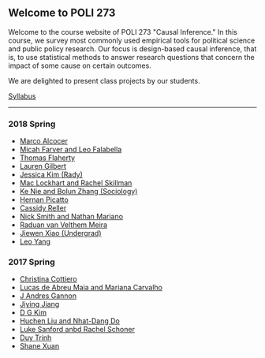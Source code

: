 ## Welcome to POLI 273

Welcome to the course website of POLI 273 "Causal Inference." In this
course, we survey most commonly used empirical tools for political
science and public policy research. Our focus is design-based causal
inference, that is, to use statistical methods to answer research
questions that concern the impact of some cause on certain outcomes.

We are delighted to present class projects by our students.

[Syllabus](./2017spring/syllabus_273_17.pdf)

---

### 2018 Spring

* [Marco Alcocer](./2018winter/Alcocer.html)
* [Micah Farver and Leo Falabella](./2018winter/Falabella_and_Farver.html)
* [Thomas Flaherty](./2018winter/Flaherty.html)
* [Lauren Gilbert](./2018winter/Lauren_Gilbert.html)
* [Jessica Kim (Rady)](./2018winter/Jessica_Kim.html)
* [Mac Lockhart and Rachel Skillman](./2018winter/Lockhart_Skillman.html)
* [Ke Nie and Bolun Zhang (Sociology)](./2018winter/Nie_Zhang.html)
* [Hernan Picatto](./2018winter/Picatto.html)
* [Cassidy Reller](./2018winter/Cassidy_Reller.html)
* [Nick Smith and Nathan Mariano](./2018winter/Smith_Mariano.html)
* [Raduan van Velthem Meira](./2018winter/Raduan.html)
* [Jiewen Xiao (Undergrad)](./2018winter/Jiewen_Xiao.html)
* [Leo Yang](./2018winter/Leo_Yang.html)


### 2017 Spring


* [Christina Cottiero](./2017spring/Cottiero/blogci.html)
* [Lucas de Abreu Maia and Mariana Carvalho](./2017spring/dAM_Carvalho/CI-post.html)
* [J Andres Gannon](./2017spring/Gannon/Gannon_PS273_FinalProject.html)
* [Jiying Jiang](./2017spring/Jiang/jiang.html)
* [D G Kim](./2017spring/Kim/kim.html)
* [Huchen Liu and Nhat-Dang Do](./2017spring/Liu_Do/Liu_Do.html)
* [Luke Sanford anbd Rachel Schoner](./2017spring/Sanford_Schoner/Memo.html)
* [Duy Trinh](./2017spring/Trinh/trinh.html)
* [Shane Xuan](./2017spring/Xuan/xuan.html)


